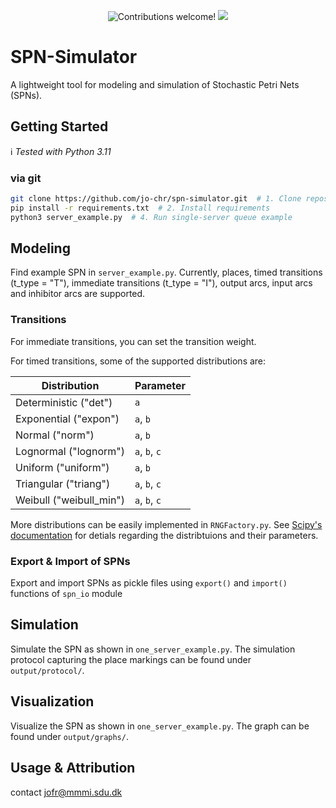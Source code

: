 <p align="center">
    <img src="https://img.shields.io/badge/contributions-welcome!-green" alt="Contributions welcome!"/>
    <img src="https://img.shields.io/github/last-commit/jo-chr/spn-simulator?color=blue">
</p>

# SPN-Simulator

A lightweight tool for modeling and simulation of Stochastic Petri Nets (SPNs).

## Getting Started

:information_source: *Tested with Python 3.11*

### via git

```bash
git clone https://github.com/jo-chr/spn-simulator.git  # 1. Clone repository
pip install -r requirements.txt  # 2. Install requirements
python3 server_example.py  # 4. Run single-server queue example
```

## Modeling

Find example SPN in `server_example.py`. Currently, places, timed transitions (t_type = "T"), immediate transitions (t_type = "I"), output arcs, input arcs and inhibitor arcs are supported.

### Transitions

For immediate transitions, you can set the transition weight.

For timed transitions, some of the supported distributions are:

| Distribution           | Parameter      |
|------------------------|----------------|
| Deterministic ("det")  | `a`            |
| Exponential ("expon")  | `a`, `b`       |
| Normal ("norm")        | `a`, `b`       |
| Lognormal ("lognorm")  | `a`, `b`, `c`  |
| Uniform ("uniform")    | `a`, `b`       |
| Triangular ("triang")  | `a`, `b`, `c`  |
| Weibull ("weibull_min")| `a`, `b`, `c`  |

More distributions can be easily implemented in `RNGFactory.py`. See [Scipy's documentation](https://docs.scipy.org/doc/scipy/reference/stats.html) for detials regarding the distribtuions and their parameters.

### Export & Import of SPNs

Export and import SPNs as pickle files using `export()` and `import()` functions of `spn_io` module

## Simulation

Simulate the SPN as shown in `one_server_example.py`. The simulation protocol capturing the place markings can be found under `output/protocol/`.

## Visualization

Visualize the SPN as shown in `one_server_example.py`. The graph can be found under `output/graphs/`.

## Usage & Attribution

contact jofr@mmmi.sdu.dk


 
